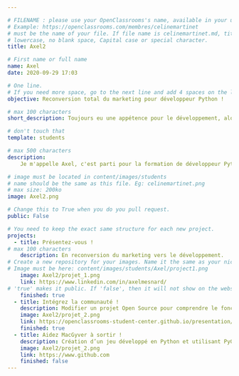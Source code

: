 ```yaml
---

# FILENAME : please use your OpenClassrooms's name, available in your url.
# Example: https://openclassrooms.com/membres/celinemartinet
# must be the name of your file. If file name is celinemartinet.md, title is celinemartinet.
# lowercase, no blank space, Capital case or special character.
title: Axel2

# First name or full name
name: Axel
date: 2020-09-29 17:03

# One line.
# If you need more space, go to the next line and add 4 spaces on the left, as in 'description'.
objective: Reconversion total du marketing pour développeur Python !

# max 100 characters
short_description: Toujours eu une appétence pour le développement, alors je me lance pour de bon !

# don't touch that
template: students

# max 500 characters
description:
    Je m'appelle Axel, c'est parti pour la formation de développeur Python !

# image must be located in content/images/students
# name should be the same as this file. Eg: celinemartinet.png
# max size: 200ko
image: Axel2.png

# Change this to True when you do you pull request.
public: False

# You need to keep the exact same structure for each new project.
projects:
  - title: Présentez-vous !
# max 100 characters
    description: En reconversion du marketing vers le développement.
# Create a new repository for your images. Name it the same as your nickname and profile picture.
# Image must be here: content/images/students/Axel/project1.png
    image: Axel2/projet_1.png
    link: https://www.linkedin.com/in/axelmesnard/
# 'true' makes it public. If 'false', then it will not show on the website.
    finished: true
  - title: Intégrez la communauté !
    description: Modifier un projet Open Source pour comprendre le fonctionnement de Git, de Github et des pull requests.
    image: Axel2/projet_2.png
    link: https://openclassrooms-student-center.github.io/presentation/students/ratus.html
    finished: true
  - title: Aidez MacGyver à sortir !
    description: Création d’un jeu développé en Python et utilisant PyGame.
    image: Axel2/projet_2.png
    link: https://www.github.com
    finished: false
---
```


